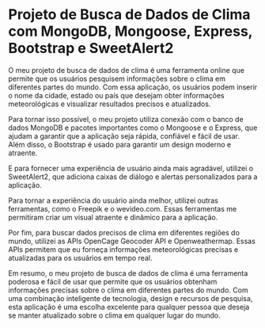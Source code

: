 <h1>Projeto de Busca de Dados de Clima com MongoDB, Mongoose, Express, Bootstrap e SweetAlert2</h1>

<p>O meu projeto de busca de dados de clima é uma ferramenta online que permite que os usuários pesquisem informações sobre o clima em diferentes partes do mundo. Com essa aplicação, os usuários podem inserir o nome da cidade, estado ou país que desejam obter informações meteorológicas e visualizar resultados precisos e atualizados.</p>

<p>Para tornar isso possível, o meu projeto utiliza conexão com o banco de dados MongoDB e pacotes importantes como o Mongoose e o Express, que ajudam a garantir que a aplicação seja rápida, confiável e fácil de usar. Além disso, o Bootstrap é usado para garantir um design moderno e atraente.</p>

<p>E para fornecer uma experiência de usuário ainda mais agradável, utilizei o SweetAlert2, que adiciona caixas de diálogo e alertas personalizados para a aplicação.</p>

<p>Para tornar a experiência do usuário ainda melhor, utilizei outras ferramentas, como o Freepik e o wevideo.com. Essas ferramentas me permitiram criar um visual atraente e dinâmico para a aplicação.</p>

<p>Por fim, para buscar dados precisos de clima em diferentes regiões do mundo, utilizei as APIs OpenCage Geocoder API e Openweathermap. Essas APIs permitem que eu forneça informações meteorológicas precisas e atualizadas para os usuários em tempo real.</p>

<p>Em resumo, o meu projeto de busca de dados de clima é uma ferramenta poderosa e fácil de usar que permite que os usuários obtenham informações precisas sobre o clima em diferentes partes do mundo. Com uma combinação inteligente de tecnologia, design e recursos de pesquisa, esta aplicação é uma escolha excelente para qualquer pessoa que deseja se manter atualizado sobre o clima em qualquer lugar do mundo.</p>



